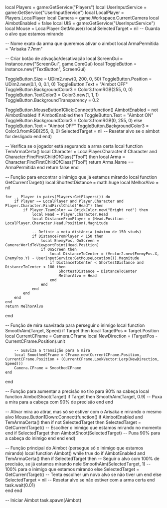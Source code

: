 local Players = game:GetService("Players")
local UserInputService = game:GetService("UserInputService")
local LocalPlayer = Players.LocalPlayer
local Camera = game.Workspace.CurrentCamera
local AimbotEnabled = false
local UIS = game:GetService("UserInputService")
local Mouse = LocalPlayer:GetMouse()
local SelectedTarget = nil -- Guarda o alvo que estamos mirando

-- Nome exato da arma que queremos ativar o aimbot
local ArmaPermitida = "Arisaka 7.7mm"

-- Criar botão de ativação/desativação
local ScreenGui = Instance.new("ScreenGui", game.CoreGui)
local ToggleButton = Instance.new("TextButton", ScreenGui)

ToggleButton.Size = UDim2.new(0, 200, 0, 50)
ToggleButton.Position = UDim2.new(0.1, 0, 0.1, 0)
ToggleButton.Text = "Aimbot OFF"
ToggleButton.BackgroundColor3 = Color3.fromRGB(255, 0, 0)
ToggleButton.TextColor3 = Color3.new(1, 1, 1)
ToggleButton.BackgroundTransparency = 0.2  

ToggleButton.MouseButton1Click:Connect(function()
    AimbotEnabled = not AimbotEnabled
    if AimbotEnabled then
        ToggleButton.Text = "Aimbot ON"
        ToggleButton.BackgroundColor3 = Color3.fromRGB(0, 255, 0)
    else
        ToggleButton.Text = "Aimbot OFF"
        ToggleButton.BackgroundColor3 = Color3.fromRGB(255, 0, 0)
        SelectedTarget = nil -- Resetar alvo se o aimbot for desligado
    end
end)

-- Verifica se o jogador está segurando a arma certa
local function TemArmaCerta()
    local Character = LocalPlayer.Character
    if Character and Character:FindFirstChildOfClass("Tool") then
        local Arma = Character:FindFirstChildOfClass("Tool")
        return Arma.Name == ArmaPermitida
    end
    return false
end

-- Função para encontrar o inimigo que já estamos mirando
local function GetCurrentTarget()
    local ShortestDistance = math.huge
    local MelhorAlvo = nil

    for _, Player in pairs(Players:GetPlayers()) do
        if Player ~= LocalPlayer and Player.Character and Player.Character:FindFirstChild("Head") then
            if Player.TeamColor == BrickColor.new("Bright red") then
                local Head = Player.Character.Head
                local DistanceFromPlayer = (Head.Position - LocalPlayer.Character.Head.Position).Magnitude
                
                -- Definir a meia distância (máximo de 150 studs)
                if DistanceFromPlayer < 150 then
                    local EnemyPos, OnScreen = Camera:WorldToViewportPoint(Head.Position)
                    if OnScreen then
                        local DistanceToCenter = (Vector2.new(EnemyPos.X, EnemyPos.Y) - UserInputService:GetMouseLocation()).Magnitude
                        if DistanceToCenter < ShortestDistance and DistanceToCenter < 100 then
                            ShortestDistance = DistanceToCenter
                            MelhorAlvo = Head
                        end
                    end
                end
            end
        end
    end
    return MelhorAlvo
end

-- Função de mira suavizada para perseguir o inimigo
local function SmoothAim(Target, Speed)
    if Target then
        local TargetPos = Target.Position
        local CurrentCFrame = Camera.CFrame
        local NewDirection = (TargetPos - CurrentCFrame.Position).unit

        -- Suaviza a transição para a mira
        local SmoothedCFrame = CFrame.new(CurrentCFrame.Position, CurrentCFrame.Position + (CurrentCFrame.LookVector:Lerp(NewDirection, Speed)))
        Camera.CFrame = SmoothedCFrame
    end
end

-- Função para aumentar a precisão no tiro para 90% na cabeça
local function AimbotShoot(Target)
    if Target then
        SmoothAim(Target, 0.9) -- Puxa a mira para a cabeça com 90% de precisão
    end
end

-- Ativar mira ao atirar, mas só se estiver com o Arisaka e mirando o mesmo alvo
Mouse.Button1Down:Connect(function()
    if AimbotEnabled and TemArmaCerta() then
        if not SelectedTarget then
            SelectedTarget = GetCurrentTarget() -- Escolher o inimigo que estamos mirando no momento
        end
        if SelectedTarget then
            AimbotShoot(SelectedTarget) -- Puxa 90% para a cabeça do inimigo
        end
    end
end)

-- Função principal do Aimbot (persegue só o inimigo que estamos mirando)
local function Aimbot()
    while true do
        if AimbotEnabled and TemArmaCerta() then
            if SelectedTarget then
                -- Seguir o alvo com 100% de precisão, se já estamos mirando nele
                SmoothAim(SelectedTarget, 1) -- 100% para o inimigo que estamos mirando
            else
                SelectedTarget = GetCurrentTarget() -- Tenta escolher um novo alvo se não tiver um
            end
        else
            SelectedTarget = nil -- Resetar alvo se não estiver com a arma certa
        end
        task.wait(0.01)  
    end
end

-- Iniciar Aimbot
task.spawn(Aimbot)
